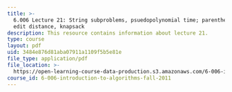 ```yaml
---
title: >-
  6.006 Lecture 21: String subproblems, psuedopolynomial time; parenthesization,
  edit distance, knapsack
description: This resource contains information about lecture 21.
type: course
layout: pdf
uid: 3484e876d81aba07911a1109f5b5e81e
file_type: application/pdf
file_location: >-
  https://open-learning-course-data-production.s3.amazonaws.com/6-006-introduction-to-algorithms-fall-2011/3484e876d81aba07911a1109f5b5e81e_MIT6_006F11_lec21.pdf
course_id: 6-006-introduction-to-algorithms-fall-2011
---
```

